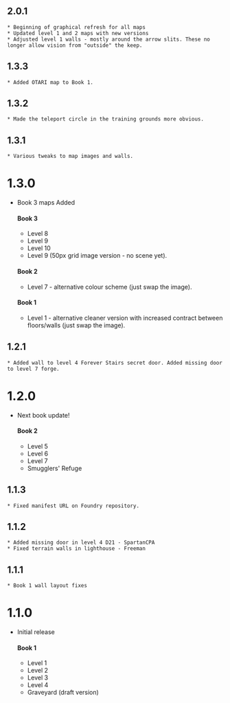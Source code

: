 ## 2.0.1
    * Beginning of graphical refresh for all maps 
    * Updated level 1 and 2 maps with new versions
    * Adjusted level 1 walls - mostly around the arrow slits. These no longer allow vision from "outside" the keep.

## 1.3.3
    * Added OTARI map to Book 1.

## 1.3.2
    * Made the teleport circle in the training grounds more obvious.

## 1.3.1
    * Various tweaks to map images and walls.

# 1.3.0

* Book 3 maps Added

    #### Book 3
    * Level 8
    * Level 9
    * Level 10
    * Level 9 (50px grid image version - no scene yet).

    #### Book 2
    * Level 7 - alternative colour scheme (just swap the image).

    #### Book 1
    * Level 1 - alternative cleaner version with increased contract between floors/walls (just swap the image).

## 1.2.1

    * Added wall to level 4 Forever Stairs secret door. Added missing door to level 7 forge.

# 1.2.0

* Next book update!

    #### Book 2
    * Level 5
    * Level 6
    * Level 7
    * Smugglers' Refuge

## 1.1.3

    * Fixed manifest URL on Foundry repository.

## 1.1.2

    * Added missing door in level 4 D21 - SpartanCPA
    * Fixed terrain walls in lighthouse - Freeman

## 1.1.1

    * Book 1 wall layout fixes

# 1.1.0

* Initial release

    #### Book 1
    * Level 1
    * Level 2
    * Level 3
    * Level 4
    * Graveyard (draft version) 
